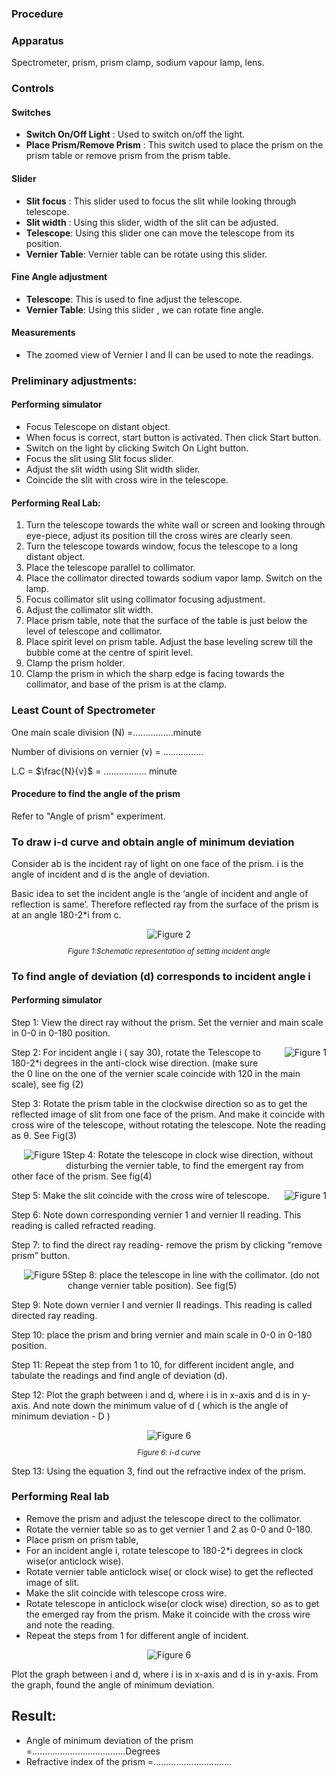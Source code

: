 ### Procedure

### Apparatus 
 
Spectrometer, prism, prism clamp, sodium vapour lamp, lens.

### Controls
#### Switches
- **Switch On/Off Light** : Used to switch on/off the light.
- **Place Prism/Remove Prism** : This switch used to place the prism on the prism table or remove prism from the prism table.
#### Slider
- **Slit focus** : This slider used to focus the slit while looking through telescope.
- **Slit width** : Using this slider, width of the slit can be adjusted.
- **Telescope**: Using this slider one can move the telescope from its position.
- **Vernier Table**: Vernier table can be rotate using this slider.
#### Fine Angle adjustment
- **Telescope**: This is used to fine adjust the telescope.
- **Vernier Table**: Using this slider , we can rotate fine angle.
#### Measurements
- The zoomed view of Vernier I and II can be used to note the readings.

 ### Preliminary adjustments:
 #### Performing simulator
- Focus Telescope on distant object.
- When focus is correct, start button is activated. Then click Start button.
- Switch on the light by clicking Switch On Light button.
- Focus the slit using Slit focus slider.
- Adjust the slit width using Slit width slider.
- Coincide the slit with cross wire in the telescope.
#### Performing Real Lab:

1. Turn the telescope towards the white wall or screen and looking through eye-piece, adjust its position till the cross wires are clearly seen.
2. Turn the telescope towards window, focus the telescope to a long distant object.
3. Place the telescope parallel to collimator.
4. Place the collimator directed towards sodium vapor lamp. Switch on the lamp.
5. Focus collimator slit using collimator focusing adjustment.
6. Adjust the collimator slit width.
7. Place prism table, note that the surface of the table is just below the level of telescope and collimator.
8. Place spirit level on prism table. Adjust the base leveling screw till the bubble come at the centre of spirit level.
9. Clamp the prism holder.
10. Clamp the prism in which the sharp edge is facing towards the collimator, and base of the prism is at the clamp.


### Least Count of Spectrometer

One main scale division (N)  =................minute

Number of divisions on vernier (v) = ................

L.C = $\frac{N}{v}$ = ................. minute


#### Procedure to find the angle of the prism

Refer to "Angle of prism" experiment.

### To draw i-d curve and obtain angle of minimum deviation

Consider ab is the incident ray of light on one face of the prism. i is the angle of incident and d is the angle of deviation.

Basic idea to set the incident angle is the ‘angle of incident and angle of reflection is same’. Therefore reflected ray from the surface of the prism is at an angle 180-2*i from c. 


<div style="display: block; margin-left: auto; margin-right: auto; text-align: center; width: fit-content;">
<img src="./images/figure2.jpg" alt="Figure 2" style="max-width: 600px; height: auto;">
<p style="text-align: center; font-size: smaller; font-style: italic;">Figure 1:Schematic representation of setting incident angle  </p>
</div>

### To find angle of deviation (d) corresponds to incident angle i 

#### Performing simulator

Step 1: View the direct ray without the prism. Set the vernier and main scale in 0-0 in 0-180 position.


<div style="float: right; margin-left: 20px;"> <img src="./images/figure3.jpg" alt="Figure 1" style="max-width: 200px; height: auto;"> <p style="text-align: center; font-size: smaller; font-style: italic;"></p> </div>

Step 2: For incident angle i ( say 30), rotate the Telescope to 180-2*i degrees in the anti-clock wise direction. (make sure the 0 line on the one of the vernier scale coincide with 120 in the main scale), see fig (2)

Step 3: Rotate the prism table in the clockwise direction so as to get the reflected image of slit from one face of the prism. And make it coincide with cross wire of the telescope, without rotating the telescope. Note the reading as θ. See Fig(3)

<div style="float: left; margin-left: 20px;"> <img src="./images/figure4.jpg" alt="Figure 1" style="max-width: 250px; height: auto;"> <p style="text-align: center; font-size: smaller; font-style: italic;"></p> </div>

Step 4: Rotate the telescope in clock wise direction, without disturbing the vernier table, to find the emergent ray from other face of the prism. See fig(4)


<div style="float: right; margin-left: 20px;"> <img src="./images/figure5.jpg" alt="Figure 1" style="max-width: 250px; height: auto;"> <p style="text-align: center; font-size: smaller; font-style: italic;"></p> </div>

Step 5: Make the slit coincide with the cross wire of telescope.

Step 6: Note down corresponding vernier 1 and vernier II reading. This reading is called refracted reading.

Step 7: to find the direct ray reading- remove the prism by clicking “remove prism” button.
<div style="float: left; margin-left: 20px;"> <img src="./images/figure6.jpg" alt="Figure 5" style="max-width: 250px; height: auto;"> <p style="text-align: center; font-size: smaller; font-style: italic;"></p> </div>

Step 8: place the telescope in line with the collimator. (do not change vernier table position). See fig(5)

Step 9: Note down vernier I and vernier II readings. This reading is called directed ray reading.

Step 10: place the prism and bring vernier and main scale in 0-0 in 0-180 position.

Step 11: Repeat the step from 1 to 10, for different incident angle, and tabulate the readings and find angle of deviation (d).

Step 12: Plot the graph between i and d, where i is in x-axis and d is in y-axis. And note down the minimum value of d ( which is the angle of minimum deviation - D )

<div style="display: block; margin-left: auto; margin-right: auto; text-align: center; width: fit-content;">
<img src="./images/figure7.jpg" alt="Figure 6" style="max-width: 600px; height: auto;">
<p style="text-align: center; font-size: smaller; font-style: italic;">Figure 6: i-d curve </p>
</div>

Step 13: Using the equation 3, find out the refractive index of the prism.

### Performing Real lab

- Remove the prism and adjust the telescope direct to the collimator.
- Rotate the vernier table so as to get vernier 1 and 2 as 0-0 and 0-180.
- Place prism on prism table,
- For an incident angle i, rotate telescope to 180-2*i degrees in clock wise(or anticlock wise).
- Rotate vernier table anticlock wise( or clock wise) to get the reflected image of slit.
- Make the slit coincide with telescope cross wire.
- Rotate telescope in anticlock wise(or clock wise) direction, so as to get the emerged ray from the prism. Make it coincide with the cross wire and note the reading.
- Repeat the steps from 1 for different angle of incident.

<div style="display: block; margin-left: auto; margin-right: auto; text-align: center; width: fit-content;">
<img src="./images/figure8.jpg" alt="Figure 6" style="max-width: 600px; height: auto;">
<p style="text-align: center; font-size: smaller; font-style: italic;"> </p>
</div>

Plot the graph between i and d, where i is in x-axis and d is in y-axis. From the graph, found the angle of minimum deviation.

##  Result:

- Angle of minimum deviation of the prism	=……………………………….Degrees  
- Refractive index of the prism	=...............................
